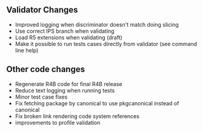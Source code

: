 ## Validator Changes

* Improved logging when discriminator doesn't match doing slicing
* Use correct IPS branch when validating
* Load R5 extensions when validating (draft)
* Make it possible to run tests cases directly from validator (see command line help)

## Other code changes

* Regenerate R4B code for final R4B release
* Reduce text logging when running tests
* Minor test case fixes
* Fix fetching package by canonical to use pkgcanonical instead of canonical
* Fix broken link rendering code system references
* improvements to profile validation
